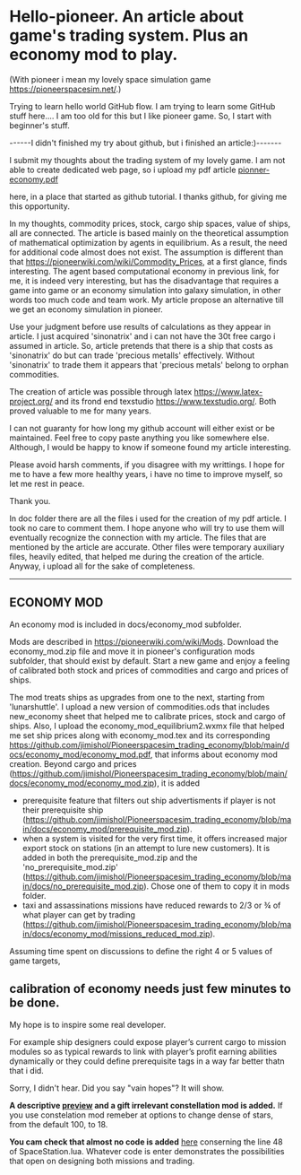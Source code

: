 # Hello-pioneer. An article about game's trading system. Plus an economy mod to play.
(With pioneer i mean my lovely space simulation game https://pioneerspacesim.net/.)

Trying to learn hello world GitHub flow.
I am trying to learn some GitHub stuff here....
I am too old for this but I like pioneer game. So, I start with beginner's stuff.

------I didn't finished my try about github, but i finished an article:)-------

I submit my thoughts about the trading system of my lovely game. I am not able to create dedicated web page, so i upload my pdf article [pionner-economy.pdf](https://github.com/jimishol/Pioneerspacesim_trading_economy/files/7077355/pionner-economy.pdf)

 here, in a place that started as github tutorial. I thanks github, for giving me this opportunity.

In my thoughts, commodity prices, stock, cargo ship spaces, value of ships, all are connected. The article is based mainly on the theoretical assumption of mathematical optimization by agents in equilibrium. As a result, the need for additional code almost does not exist. The assumption is different than that https://pioneerwiki.com/wiki/Commodity_Prices, at a first glance, finds interesting. The agent based computational economy in previous link, for me, it is  indeed very interesting, but has the disadvantage that requires a game into game or an economy simulation into galaxy simulation, in other words too much code and team work. My article propose an alternative till we get an economy simulation in pioneer.

Use your judgment before use results of calculations as they appear in article. I just acquired 'sinonatrix' and i can not have the 30t free cargo i assumed in article. So, article pretends that there is a ship that costs as 'sinonatrix' do but can trade 'precious metalls' effectively. Without 'sinonatrix' to trade them it appears that 'precious metals' belong to orphan commodities.

The creation of article was possible through latex https://www.latex-project.org/ and its frond end texstudio https://www.texstudio.org/. Both proved valuable to me for many years.

I can not guaranty for how long my github account will either exist or be maintained. Feel free to copy paste anything you like somewhere else. Although, I would be happy to know if someone found my article interesting.

Please avoid harsh comments, if you disagree with my writtings. I hope for me to have a few more healthy years, i have no time to improve myself, so let me rest in peace.

Thank you.

In doc folder there are all the files i used for the creation of my pdf article. I took no care to comment them. I hope anyone who will try to use them will eventually recognize the connection with my article. The files that are mentioned by the article are accurate. Other files were temporary auxiliary files, heavily edited, that helped me during the creation of the article. Anyway, i upload all for the sake of completeness.

-----------------------------------------------------------------------------------------------------------------------------------------------------------------

ECONOMY MOD
---
An economy mod is included in docs/economy_mod subfolder.

Mods are described in https://pioneerwiki.com/wiki/Mods. Download the economy_mod.zip file and move it in pioneer's configuration mods subfolder, that should exist by default. Start a new game and enjoy a feeling of calibrated both stock and prices of commodities and cargo and prices of ships. 

The mod treats ships as upgrades from one to the next, starting from 'lunarshuttle'.
I upload a new version of commodities.ods that includes new_economy sheet that helped me to calibrate prices, stock and cargo of ships. Also, I upload the economy_mod_equilibrium2.wxmx file that helped me set ship prices along with economy_mod.tex and its corresponding https://github.com/jimishol/Pioneerspacesim_trading_economy/blob/main/docs/economy_mod/economy_mod.pdf,
that informs about economy mod creation.
Beyond cargo and prices (https://github.com/jimishol/Pioneerspacesim_trading_economy/blob/main/docs/economy_mod/economy_mod.zip), it is added
- prerequisite feature that filters out ship advertisments if player is not their prerequisite ship
(https://github.com/jimishol/Pioneerspacesim_trading_economy/blob/main/docs/economy_mod/prerequisite_mod.zip).
- when a system is visited for the very first time, it offers increased major export stock on stations (in an attempt to lure new customers).
    It is added in both the prerequisite_mod.zip and the 'no_prerequisite_mod.zip'
    (https://github.com/jimishol/Pioneerspacesim_trading_economy/blob/main/docs/no_prerequisite_mod.zip). Chose one of them to copy it in mods folder.  
- taxi and assassinations missions have reduced rewards to 2/3 or ¾ of what player can get by trading
    (https://github.com/jimishol/Pioneerspacesim_trading_economy/blob/main/docs/economy_mod/missions_reduced_mod.zip).
    
Assuming time spent on discussions to define the right 4 or 5 values of game targets,

calibration of economy needs just few minutes to be done.
---
My hope is to inspire  some real developer. 


For example ship designers could expose player’s current cargo to mission modules so as typical rewards to link with player’s profit earning abilities dynamically or they could define prerequisite tags in a way far better thatn that i did.

Sorry, I didn't hear. Did you say "vain hopes"? It will show.

**A descriptive [preview](https://github.com/jimishol/Pioneerspacesim_trading_economy/blob/main/docs/economy_mod_preview/preview.md) and a gift irrelevant constellation mod is added.** If you use constelation mod remeber at options to change dense of stars, from the default 100, to 18.

**You cam check that almost no code is added** [here](https://github.com/jimishol/Pioneerspacesim_trading_economy/tree/main/docs/economy_mod/code) conserning the line 48 of SpaceStation.lua. Whatever code is enter demonstrates the possibilities that open on designing both missions and trading.
